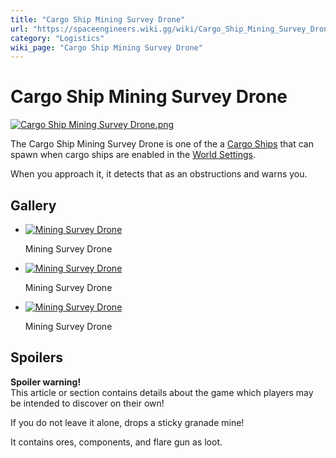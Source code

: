 ```yaml
---
title: "Cargo Ship Mining Survey Drone"
url: "https://spaceengineers.wiki.gg/wiki/Cargo_Ship_Mining_Survey_Drone"
category: "Logistics"
wiki_page: "Cargo Ship Mining Survey Drone"
---
```


# Cargo Ship Mining Survey Drone

[![Cargo Ship Mining Survey Drone.png](https://spaceengineers.wiki.gg/images/thumb/Cargo_Ship_Mining_Survey_Drone.png/320px-Cargo_Ship_Mining_Survey_Drone.png?dc2785)](https://spaceengineers.wiki.gg/wiki/File:Cargo_Ship_Mining_Survey_Drone.png)

The Cargo Ship Mining Survey Drone is one of the a [Cargo Ships](https://spaceengineers.wiki.gg/wiki/Cargo_Ships "Cargo Ships") that can spawn when cargo ships are enabled in the [World Settings](https://spaceengineers.wiki.gg/wiki/World_Settings "World Settings").

When you approach it, it detects that as an obstructions and warns you.

## Gallery

*   [![Mining Survey Drone](https://spaceengineers.wiki.gg/images/thumb/Cargo_Ship_Mining_Survey_Drone.png/120px-Cargo_Ship_Mining_Survey_Drone.png?dc2785)](https://spaceengineers.wiki.gg/wiki/File:Cargo_Ship_Mining_Survey_Drone.png "Mining Survey Drone")
    
    Mining Survey Drone
    
*   [![Mining Survey Drone](https://spaceengineers.wiki.gg/images/thumb/Cargo_Ship_Mining_Survey_Drone_action_shot.png/120px-Cargo_Ship_Mining_Survey_Drone_action_shot.png?a7f09b)](https://spaceengineers.wiki.gg/wiki/File:Cargo_Ship_Mining_Survey_Drone_action_shot.png "Mining Survey Drone")
    
    Mining Survey Drone
    
*   [![Mining Survey Drone](https://spaceengineers.wiki.gg/images/thumb/Cargo_Ship_Mining_Survey_Drone_mine_action_shot.png/120px-Cargo_Ship_Mining_Survey_Drone_mine_action_shot.png?f4a365)](https://spaceengineers.wiki.gg/wiki/File:Cargo_Ship_Mining_Survey_Drone_mine_action_shot.png "Mining Survey Drone")
    
    Mining Survey Drone
    

## Spoilers

**Spoiler warning!**  
This article or section contains details about the game which players may be intended to discover on their own!

  
If you do not leave it alone, drops a sticky granade mine!

It contains ores, components, and flare gun as loot.